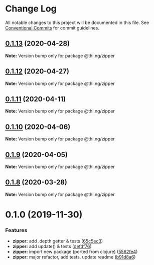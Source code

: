 # Change Log

All notable changes to this project will be documented in this file.
See [Conventional Commits](https://conventionalcommits.org) for commit guidelines.

## [0.1.13](https://github.com/thi-ng/umbrella/compare/@thi.ng/zipper@0.1.12...@thi.ng/zipper@0.1.13) (2020-04-28)

**Note:** Version bump only for package @thi.ng/zipper





## [0.1.12](https://github.com/thi-ng/umbrella/compare/@thi.ng/zipper@0.1.11...@thi.ng/zipper@0.1.12) (2020-04-27)

**Note:** Version bump only for package @thi.ng/zipper





## [0.1.11](https://github.com/thi-ng/umbrella/compare/@thi.ng/zipper@0.1.10...@thi.ng/zipper@0.1.11) (2020-04-11)

**Note:** Version bump only for package @thi.ng/zipper





## [0.1.10](https://github.com/thi-ng/umbrella/compare/@thi.ng/zipper@0.1.9...@thi.ng/zipper@0.1.10) (2020-04-06)

**Note:** Version bump only for package @thi.ng/zipper





## [0.1.9](https://github.com/thi-ng/umbrella/compare/@thi.ng/zipper@0.1.8...@thi.ng/zipper@0.1.9) (2020-04-05)

**Note:** Version bump only for package @thi.ng/zipper





## [0.1.8](https://github.com/thi-ng/umbrella/compare/@thi.ng/zipper@0.1.7...@thi.ng/zipper@0.1.8) (2020-03-28)

**Note:** Version bump only for package @thi.ng/zipper





# 0.1.0 (2019-11-30)

### Features

* **zipper:** add .depth getter & tests ([65c5ec3](https://github.com/thi-ng/umbrella/commit/65c5ec30601b0229d6760854a8f1d817f4236b1d))
* **zipper:** add update() & tests ([defdf76](https://github.com/thi-ng/umbrella/commit/defdf762b10350f0ce3e2b7d81f097c44f4e0223))
* **zipper:** import new package (ported from clojure) ([5562fe4](https://github.com/thi-ng/umbrella/commit/5562fe47927e046e419e7c96ad9b2ef43e2eb818))
* **zipper:** major refactor, add tests, update readme ([b91d8a6](https://github.com/thi-ng/umbrella/commit/b91d8a6047d30e4cddf10d1bfb0e929881ebfe34))
